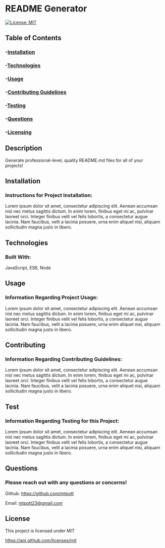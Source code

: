 
# README Generator

[![License: MIT](https://img.shields.io/badge/License-MIT-yellow.svg)](https://opensource.org/licenses/MIT)

## Table of Contents
### -[Installation](#installation)
### -[Technologies](#technologies)
### -[Usage](#usage)
### -[Contributing Guidelines](#contributing)
### -[Testing](#test)
### -[Questions](#questions)
### -[Licensing](#license)

## Description
Generate professional-level, quality README.md files for all of your projects!
  
## Installation
### Instructions for Project Installation:
Lorem ipsum dolor sit amet, consectetur adipiscing elit. Aenean accumsan nisl nec metus sagittis dictum. In enim lorem, finibus eget mi ac, pulvinar laoreet orci. Integer finibus velit vel felis lobortis, a consectetur augue lacinia. Nam faucibus, velit a lacinia posuere, urna enim aliquet nisi, aliquam sollicitudin magna justo in libero. 
  
## Technologies
### Built With:
JavaScript, ES6, Node

## Usage
### Information Regarding Project Usage:
Lorem ipsum dolor sit amet, consectetur adipiscing elit. Aenean accumsan nisl nec metus sagittis dictum. In enim lorem, finibus eget mi ac, pulvinar laoreet orci. Integer finibus velit vel felis lobortis, a consectetur augue lacinia. Nam faucibus, velit a lacinia posuere, urna enim aliquet nisi, aliquam sollicitudin magna justo in libero. 

## Contributing
### Information Regarding Contributing Guidelines:
Lorem ipsum dolor sit amet, consectetur adipiscing elit. Aenean accumsan nisl nec metus sagittis dictum. In enim lorem, finibus eget mi ac, pulvinar laoreet orci. Integer finibus velit vel felis lobortis, a consectetur augue lacinia. Nam faucibus, velit a lacinia posuere, urna enim aliquet nisi, aliquam sollicitudin magna justo in libero. 
  
## Test
### Information Regarding Testing for this Project:
Lorem ipsum dolor sit amet, consectetur adipiscing elit. Aenean accumsan nisl nec metus sagittis dictum. In enim lorem, finibus eget mi ac, pulvinar laoreet orci. Integer finibus velit vel felis lobortis, a consectetur augue lacinia. Nam faucibus, velit a lacinia posuere, urna enim aliquet nisi, aliquam sollicitudin magna justo in libero. 
  
## Questions
### Please reach out with any questions or concerns!
Github: https://github.com/mtpott

Email: mtpott23@gmail.com

## License
This project is licensed under MIT

https://api.github.com/licenses/mit